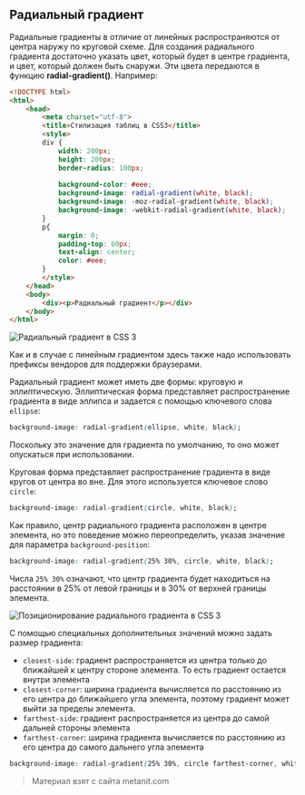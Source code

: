 ## Радиальный градиент

Радиальные градиенты в отличие от линейных распространяются от центра наружу по круговой схеме. Для создания радиального градиента достаточно указать цвет, который будет в центре градиента, и цвет, который должен быть снаружи. Эти цвета передаются в функцию **radial-gradient()**. Например:

```html
<!DOCTYPE html>
<html>
    <head>
        <meta charset="utf-8">
        <title>Стилизация таблиц в CSS3</title>
        <style>
        div {
            width: 200px;
            height: 200px;
            border-radius: 100px;
            
            background-color: #eee;
            background-image: radial-gradient(white, black);
            background-image: -moz-radial-gradient(white, black);
            background-image: -webkit-radial-gradient(white, black);
        }
        p{
            margin: 0;
            padding-top: 60px;
            text-align: center;
            color: #eee;
        }
        </style>
    </head>
    <body>
        <div><p>Радиальный градиент</p></div>
    </body>
</html>
```

![Радиальный градиент в CSS 3](https://metanit.com/web/html5/pics/4.67.png)

Как и в случае с линейным градиентом здесь также надо использовать префиксы вендоров для поддержки браузерами.

Радиальный градиент может иметь две формы: круговую и эллиптическую. Эллиптическая форма представляет распространение градиента в виде эллипса и задается с помощью ключевого слова `ellipse`:

```css
background-image: radial-gradient(ellipse, white, black);
```

Поскольку это значение для градиента по умолчанию, то оно может опускаться при использовании.

Круговая форма представляет распространение градиента в виде кругов от центра во вне. Для этого используется ключевое слово `circle`:

```css
background-image: radial-gradient(circle, white, black);
```

Как правило, центр радиального градиента расположен в центре элемента, но это поведение можно переопределить, указав значение для параметра `background-position`:

```css
background-image: radial-gradient(25% 30%, circle, white, black);
```

Числа `25% 30%` означают, что центр градиента будет находиться на расстоянии в 25% от левой границы и в 30% от верхней границы элемента.

![Позиционирование радиального градиента в CSS 3](https://metanit.com/web/html5/pics/4.68.png)

С помощью специальных дополнительных значений можно задать размер градиента:
- `closest-side`: градиент распространяется из центра только до ближайшей к центру стороне элемента. То есть градиент остается 
внутри элемента
- `closest-corner`: ширина градиента вычисляется по расстоянию из его центра до ближайшего угла элемента, поэтому градиент может выйти за пределы элемента.
- `farthest-side`: градиент распространяется из центра до самой дальней стороны элемента
- `farthest-corner`: ширина градиента вычисляется по расстоянию из его центра до самого дальнего угла элемента



```css
background-image: radial-gradient(25% 30%, circle farthest-corner, white, black);
```


> Материал взят с сайта metanit.com